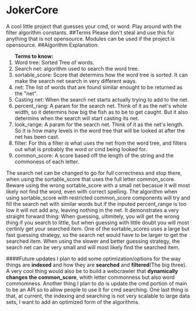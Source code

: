 # JokerCore
A cool little project that guesses your cmd, or word. Play around with the filter algorithm constants. 
##Terms
Please don't steal and use this for anything that is not opensource. Modules can be used if the project is opensource. 
##Algorithm Explanation:
<ol><b>Terms to know:</b>
  <li>Word tree: Sorted Tree of words. </li>
  <li>Search net: algorithm used to search the word tree.</li>
  <li>sortable_score: Score that determins how the word tree is sorted. It can make the search net search in very 
  different ways.</li>
  <li>net: The list of words that are found similar enought to be returned as the "net".</li>
  <li>Casting net: When the search net starts actually trying to add to the net.</li>
  <li>percent_rang: A param for the search net. Think of it as the net's whole width, so it determins how big the fish as to be to get caught. But it also determins when the search will start casting its net. </li>
  <li>look_range: A param for the search net. Think of it as the net's length. So it is how many levels in the word tree
  that will be looked at after the net has been cast.</li>
  <li>filter: For this a filter is what uses the net from the word tree, and filters out what is probably the word or cmd being looked for.</li>
  <li>common_score: A score based off the length of the string and the commoness of each letter.</li>
</ol>

The search net can be changed to go for full correctness and stop there, when using the sortable_score that uses
the full letter common_score. Beware using the wrong sortable_score with a small net becasue it will most likely
not find the word, even with correct spelling. The algorithm when using sortable_score with restricted common_score components
will try and fill the search net with similar words but if the inputed percent_range is too low it will not add any, 
leaving nothing in the net. It demonstrates a very straight forward thing: When guessing, ultimitely, you will get the wrong thing
if you search to little, but when guessing with little doubt you will most certinly get your searched item. One of the sortable_scores
uses a large but fast guessing strategy, so the search net would have to be larger to get the searched item. When using the slower and
better guessing strategy, the search net can be very small and will most likely find the searched item. 

####Future updates
I plan to add some optimization/options for the way things are <b>indexed</b> and how they are <b>searched</b> and <b>filtered</b>(The big three). A very cool thing would also be to build a webcrawler that <b>dynamically changes the common_score</b>, whith letter commonness but also word commomness. Another thing I plan to do is update the cmd portion of main to be an API so to allow people to use it for cmd searching. One last thing is that, at current, the indexing and searching is not very scalable to large data sets, I want to add an optimized form of the algorithms. 
